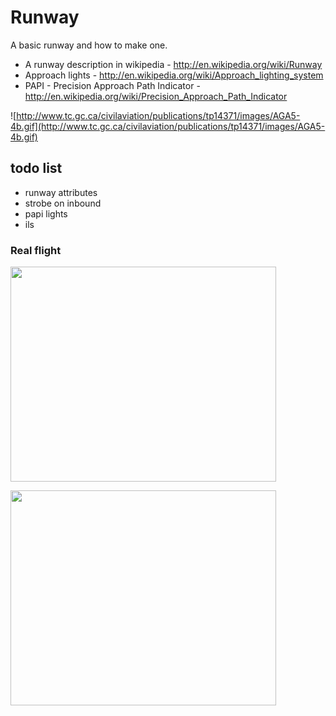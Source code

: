 # Runway #

A basic runway and how to make one.

  * A runway description in wikipedia  - http://en.wikipedia.org/wiki/Runway
  * Approach lights - http://en.wikipedia.org/wiki/Approach_lighting_system
  * PAPI - Precision Approach Path Indicator - http://en.wikipedia.org/wiki/Precision_Approach_Path_Indicator

![http://www.tc.gc.ca/civilaviation/publications/tp14371/images/AGA5-4b.gif](http://www.tc.gc.ca/civilaviation/publications/tp14371/images/AGA5-4b.gif)

## todo list ##
  * runway attributes
  * strobe on inbound
  * papi lights
  * ils




### Real flight ###
<a href='http://www.youtube.com/watch?feature=player_embedded&v=9940YxIeQ9c' target='_blank'><img src='http://img.youtube.com/vi/9940YxIeQ9c/0.jpg' width='425' height=344 /></a>

<a href='http://www.youtube.com/watch?feature=player_embedded&v=RlkCthHOlyA' target='_blank'><img src='http://img.youtube.com/vi/RlkCthHOlyA/0.jpg' width='425' height=344 /></a>